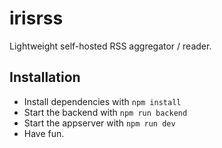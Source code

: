 # irisrss
Lightweight self-hosted RSS aggregator / reader. 

## Installation
* Install dependencies with ```npm install```
* Start the backend with ```npm run backend```
* Start the appserver with ```npm run dev```
* Have fun.

